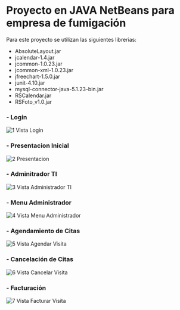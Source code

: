 # **Proyecto en JAVA NetBeans para empresa de fumigación**

Para este proyecto se utilizan las siguientes librerias:
- AbsoluteLayout.jar
- jcalendar-1.4.jar
- jcommon-1.0.23.jar
- jcommon-xml-1.0.23.jar
- jfreechart-1.5.0.jar
- junit-4.10.jar
- mysql-connector-java-5.1.23-bin.jar
- RSCalendar.jar
- RSFoto_v1.0.jar

### **- Login**

![1 Vista Login](https://user-images.githubusercontent.com/21206529/152628057-aba6d697-3b2a-4046-a822-faaccafe806e.jpg)

### **- Presentacion Inicial**

![2 Presentacion](https://user-images.githubusercontent.com/21206529/152628058-b647c676-2b42-4718-851d-74bc2b104ffe.png)

### **- Adminitrador TI**

![3 Vista Administrador TI](https://user-images.githubusercontent.com/21206529/152628052-92366ec8-8111-4855-a383-c4a80a7e4b6d.jpg)

### **- Menu Administrador**

![4 Vista Menu Administrador](https://user-images.githubusercontent.com/21206529/152628053-e8f2869a-a21a-4e75-a842-c25abc2af105.jpg)

### **- Agendamiento de Citas**

![5 Vista Agendar Visita](https://user-images.githubusercontent.com/21206529/152628054-a77b4971-7bec-4c46-ab01-aa6dba0fc0c5.jpg)

### **- Cancelación de Citas**

![6 Vista Cancelar Visita](https://user-images.githubusercontent.com/21206529/152628055-d609c129-f912-4937-b266-22e1de476309.jpg)

### **- Facturación**

![7 Vista Facturar Visita](https://user-images.githubusercontent.com/21206529/152628056-d1723c27-16dc-4c3a-8100-027f3495c6a5.jpg)

